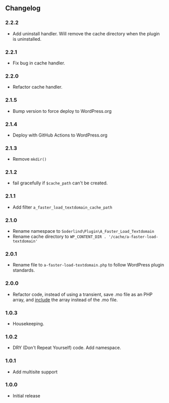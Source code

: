 ## Changelog

### 2.2.2

- Add uninstall handler. Will remove the cache directory when the plugin is uninstalled.

### 2.2.1

- Fix bug in cache handler.

### 2.2.0

- Refactor cache handler.

### 2.1.5

- Bump version to force deploy to WordPress.org

### 2.1.4

- Deploy with GitHub Actions to WordPress.org

### 2.1.3

- Remove `mkdir()`

### 2.1.2

- fail gracefully if `$cache_path` can't be created.

### 2.1.1

- Add filter `a_faster_load_textdomain_cache_path`

### 2.1.0

- Rename namespace to `Soderlind\Plugin\A_Faster_Load_Textdomain`
- Rename cache directory to `WP_CONTENT_DIR . '/cache/a-faster-load-textdomain'`

### 2.0.1

- Rename file to `a-faster-load-textdomain.php` to follow WordPress plugin standards.

### 2.0.0

- Refactor code, instead of using a transient, save .mo file as an PHP array, and [include](https://www.php.net/manual/en/function.include.php) the array instead of the .mo file.

### 1.0.3

- Housekeeping.

### 1.0.2

- DRY (Don't Repeat Yourself) code. Add namespace.

### 1.0.1

- Add multisite support

### 1.0.0

- Initial release
